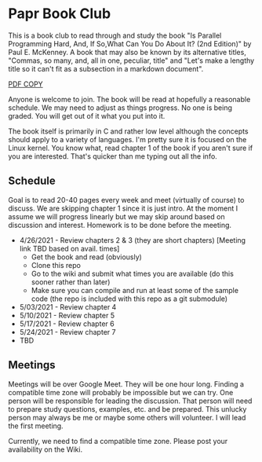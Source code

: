 # Papr Book Club 

This is a book club to read through and study the book "Is Parallel Programming Hard, And, If So,What Can You Do About It? (2nd Edition)" by Paul E. McKenney.  A book that may also be known by its alternative titles, "Commas, so many, and, all in one, peculiar, title" and "Let's make a lengthy title so it can't fit as a subsection in a markdown document".

[PDF COPY](https://mirrors.edge.kernel.org/pub/linux/kernel/people/paulmck/perfbook/perfbook-e2.pdf)

Anyone is welcome to join.  The book will be read at hopefully a reasonable schedule.  We may need to adjust as things progress.  No one is being graded.  You will get out of it what you put into it.

The book itself is primarily in C and rather low level although the concepts should apply to a variety of languages.  I'm pretty sure it is focused on the Linux kernel.  You know what, read chapter 1 of the book if you aren't sure if you are interested.  That's quicker than me typing out all the info.

## Schedule

Goal is to read 20-40 pages every week and meet (virtually of course) to discuss.  We are skipping chapter 1 since it is just intro.  At the moment I assume we will progress linearly but we may skip around based on discussion and interest.  Homework is to be done before the meeting.

* 4/26/2021 - Review chapters 2 & 3 (they are short chapters) [Meeting link TBD based on avail. times]
  - Get the book and read (obviously)
  - Clone this repo
  - Go to the wiki and submit what times you are available (do this sooner rather than later)
  - Make sure you can compile and run at least some of the sample code (the repo is included with this repo as a git submodule)
* 5/03/2021 - Review chapter 4
* 5/10/2021 - Review chapter 5
* 5/17/2021 - Review chapter 6
* 5/24/2021 - Review chapter 7
* TBD

## Meetings

Meetings will be over Google Meet.  They will be one hour long.  Finding a compatible time zone will probably be impossible but we can try.  One person will be responsible for leading the discussion.  That person will need to prepare study questions, examples, etc. and be prepared.  This unlucky person may always be me or maybe some others will volunteer.  I will lead the first meeting.

Currently, we need to find a compatible time zone.  Please post your availability on the Wiki.
